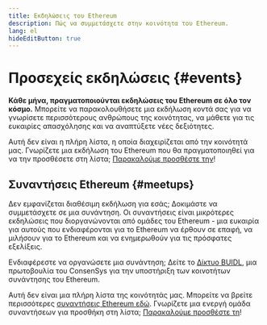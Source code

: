 ```yaml
---
title: Εκδηλώσεις του Ethereum
description: Πώς να συμμετάσχετε στην κοινότητα του Ethereum.
lang: el
hideEditButton: true
---
```


# Προσεχείς εκδηλώσεις {#events}

**Κάθε μήνα, πραγματοποιούνται εκδηλώσεις του Ethereum σε όλο τον κόσμο.** Μπορείτε να παρακολουθήσετε μια εκδήλωση κοντά σας για να γνωρίσετε περισσότερους ανθρώπους της κοινότητας, να μάθετε για τις ευκαιρίες απασχόλησης και να αναπτύξετε νέες δεξιότητες.

<UpcomingEventsList/>

Αυτή δεν είναι η πλήρη λίστα, η οποία διαχειρίζεται από την κοινότητά μας. Γνωρίζετε μια εκδήλωση του Ethereum που θα πραγματοποιηθεί για να την προσθέσετε στη λίστα; [Παρακαλούμε προσθέστε την](https://github.com/ethereum/ethereum-org-website/blob/dev/src/data/community-events.ts)!

## Συναντήσεις Ethereum {#meetups}

Δεν εμφανίζεται διαθέσιμη εκδήλωση για εσάς; Δοκιμάστε να συμμετάσχετε σε μια συνάντηση. Οι συναντήσεις είναι μικρότερες εκδηλώσεις που διοργανώνονται από ομάδες του Ethereum - μια ευκαιρία για αυτούς που ενδιαφέρονται για το Ethereum να έρθουν σε επαφή, να μιλήσουν για το Ethereum και να ενημερωθούν για τις πρόσφατες εξελίξεις.

<MeetupList />

Ενδιαφέρεστε να οργανώσετε μια συνάντηση; Δείτε το [Δίκτυο BUIDL](https://consensys.net/developers/buidlnetwork/), μια πρωτοβουλία του ConsenSys για την υποστήριξη των κοινοτήτων συνάντησης του Ethereum.

Αυτή δεν είναι μια πλήρη λίστα της κοινότητάς μας. Μπορείτε να βρείτε περισσότερες [συναντήσεις Ethereum εδώ](https://www.meetup.com/topics/ethereum/). Γνωρίζετε μια ενεργή ομάδα συναντήσεων για προσθήκη στη λίστα; [Παρακαλούμε προσθέστε τη](https://github.com/ethereum/ethereum-org-website/blob/dev/src/data/community-meetups.json)!
